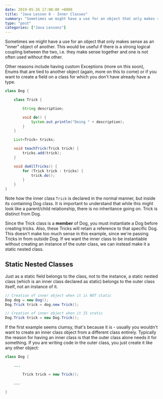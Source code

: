 ```yaml
---
date: 2019-05-26 17:00:00 +0000
title: "Java Lesson 8 - Inner Classes"
summary: "Sometimes we might have a use for an object that only makes sense as an \"inner\" object of another. This would be useful if there is a strong logical coupling between the two, i.e. they make sense together and one is not often used without the other."
type: "post"
categories: ["Java Lessons"]
---
```


Sometimes we might have a use for an object that only makes sense as an "inner" object of another. This would be useful if there is a strong logical coupling between the two, i.e. they make sense together and one is not often used without the other.

Other reasons include having custom Exceptions (more on this soon), Enums that are tied to another object (again, more on this to come) or if you want to create a field on a class for which you don't have already have a type.

```java
class Dog {

    class Trick {

        String description;

        void do() {
            System.out.println("Doing " + description);
        }
    }

    List<Trick> tricks;

    void teachTrick(Trick trick) {
        tricks.add(trick);
    }

    void doAllTricks() {
        for (Trick trick : tricks) {
            trick.do();
        }
    }
}
```

Note how the inner class `Trick` is declared in the normal manner, but inside its containing Dog class. It is important to understand that while this might look like a parent/child relationship, there is no inheritance going on. Trick is distinct from Dog.

Since the Trick class is a **member** of Dog, you must instantiate a Dog before creating tricks. Also, these Tricks will retain a reference to that specific Dog. This doesn't make too much sense in this example, since we're passing Tricks in from outside Dog. If we want the inner class to be instantiable without creating an instance of the outer class, we can instead make it a static nested class.

## Static Nested Classes

Just as a static field belongs to the class, not to the instance, a static nested class (which is an inner class declared as static) belongs to the outer class itself, not an instance of it.

```java
// Creation of inner object when it is NOT static
Dog dog = new Dog();
Dog.Trick trick = dog.new Trick();

// Creation of inner object when it IS static
Dog.Trick trick = new Dog.Trick();
```

If the first example seems clumsy, that's because it is - usually you wouldn't want to create an inner class object from a different class entirely. Typically the reason for having an inner class is that the outer class alone needs it for something. If you are writing code in the outer class, you just create it like any other object:

```java
class Dog {

    ...

        Trick trick = new Trick();

    ...

}
```
